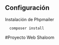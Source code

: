 ## Configuración

Instalación de Phpmailer

```bash
  composer install
```
#Proyecto Web Shaloom
    

